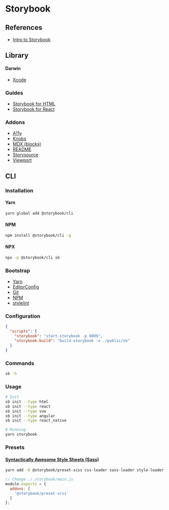 # Storybook

<!--
https://github.com/chakra-ui/chakra-ui
https://github.com/alfa-laboratory/core-components
https://github.com/element-plus/element-plus
-->

## References

- [Intro to Storybook](https://www.learnstorybook.com/intro-to-storybook/)

## Library

#### Darwin

- [Xcode](/xcode.md)

### Guides

- [Storybook for HTML](https://storybook.js.org/docs/guides/guide-html/)
- [Storybook for React](https://storybook.js.org/docs/guides/guide-react/)

### Addons

- [A11y](https://github.com/storybookjs/storybook/tree/next/addons/a11y)
- [Knobs](https://www.npmjs.com/package/@storybook/addon-knobs)
- [MDX (blocks)](https://github.com/storybookjs/storybook/blob/master/addons/docs/docs/mdx.md)
- [README](https://github.com/tuchk4/storybook-readme)
- [Storysource](https://github.com/storybookjs/storybook/tree/master/addons/storysource)
- [Viewport](https://github.com/storybookjs/storybook/tree/master/addons/viewport)

<!--
https://github.com/tonai/storybook-addon-themes
https://github.com/hipstersmoothie/storybook-dark-mode
-->

## CLI

### Installation

#### Yarn

```sh
yarn global add @storybook/cli
```

#### NPM

```sh
npm install @storybook/cli -g
```

#### NPX

```sh
npx -p @storybook/cli sb
```

### Bootstrap

- [Yarn](/yarn.md#bootstrap)
- [EditorConfig](/editorconfig.md#configuration)
- [Git](/git.md#initialize)
- [NPM](/npm.md#configuration)
- [stylelint](/stylelint.md#configuration)

### Configuration

```json
{
  "scripts": {
    "storybook": "start-storybook -p 6006",
    "storybook:build": "build-storybook -o ./public/sb"
  }
}
```

### Commands

```sh
sb -h
```

### Usage

```sh
# Init
sb init --type html
sb init --type react
sb init --type vue
sb init --type angular
sb init --type react_native

# Running
yarn storybook
```

### Presets

#### [Syntactically Awesome Style Sheets (Sass)](https://github.com/storybookjs/presets/tree/master/packages/preset-scss)

```sh
yarn add -D @storybook/preset-scss css-loader sass-loader style-loader
```

```js
// Change ./.storybook/main.js
module.exports = {
  addons: [
    '@storybook/preset-scss'
  ]
};
```
